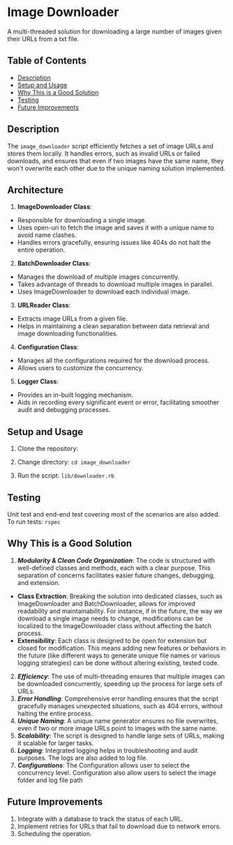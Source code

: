 # Image Downloader

A multi-threaded solution for downloading a large number of images given their URLs from a txt file.

## Table of Contents

- [Description](#description)
- [Setup and Usage](#setup-and-usage)
- [Why This is a Good Solution](#why-this-is-a-good-solution)
- [Testing](#testing)
- [Future Improvements](#future-improvements)

## Description

The `image_downloader` script efficiently fetches a set of image URLs and stores them locally. It handles errors, such as invalid URLs or failed downloads, and ensures that even if two images have the same name, they won't overwrite each other due to the unique naming solution implemented.

## Architecture
1. **ImageDownloader Class**:

- Responsible for downloading a single image.
- Uses open-uri to fetch the image and saves it with a unique name to avoid name clashes.
- Handles errors gracefully, ensuring issues like 404s do not halt the entire operation.

2. **BatchDownloader Class**:

- Manages the download of multiple images concurrently.
- Takes advantage of threads to download multiple images in parallel.
- Uses ImageDownloader to download each individual image.

3. **URLReader Class**:

- Extracts image URLs from a given file.
- Helps in maintaining a clean separation between data retrieval and image downloading functionalities.

4. **Configuration Class**:

- Manages all the configurations required for the download process.
- Allows users to customize the concurrency.

5. **Logger Class**:

- Provides an in-built logging mechanism.
- Aids in recording every significant event or error, facilitating smoother audit and debugging processes.


## Setup and Usage

1. Clone the repository:

2. Change directory: `cd image_downloader`

3. Run the script: `lib/downloader.rb`

## Testing

Unit test and end-end test covering most of the scenarios are also added. To run tests: `rspec`

## Why This is a Good Solution

1. ***Modularity & Clean Code Organization***: The code is structured with well-defined classes and methods, each with a clear purpose. This separation of concerns facilitates easier future changes, debugging, and extension.

- **Class Extraction**: Breaking the solution into dedicated classes, such as ImageDownloader and BatchDownloader, allows for improved readability and maintainability. For instance, if in the future, the way we download a single image needs to change, modifications can be localized to the ImageDownloader class without affecting the batch process.
- **Extensibility**: Each class is designed to be open for extension but closed for modification. This means adding new features or behaviors in the future (like different ways to generate unique file names or various logging strategies) can be done without altering existing, tested code.
2. ***Efficiency***: The use of multi-threading ensures that multiple images can be downloaded concurrently, speeding up the process for large sets of URLs.
3. ***Error Handling***: Comprehensive error handling ensures that the script gracefully manages unexpected situations, such as 404 errors, without halting the entire process.
4. ***Unique Naming***: A unique name generator ensures no file overwrites, even if two or more image URLs point to images with the same name.
5. ***Scalability***: The script is designed to handle large sets of URLs, making it scalable for larger tasks.
6. ***Logging***: Integrated logging helps in troubleshooting and audit purposes. The logs are also added to log file.
7. ***Configurations***: The Configuration allows user to select the concurrency level. Configuration also allow users to select the image folder and log file path


## Future Improvements

1. Integrate with a database to track the status of each URL.
2. Implement retries for URLs that fail to download due to network errors.
3. Scheduling the operation.
